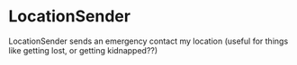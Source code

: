 # LocationSender

LocationSender sends an emergency contact my location (useful for things like getting lost, or getting kidnapped??)
